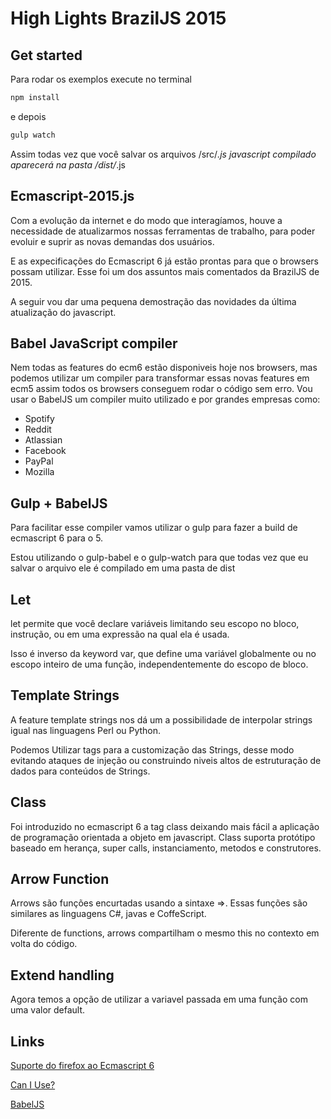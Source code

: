 # High Lights BrazilJS 2015

## Get started

Para rodar os exemplos execute no terminal

```javascript
npm install
```
e depois

```javascript
gulp watch
```

Assim todas vez que você salvar os arquivos /src/*.js javascript compilado aparecerá na pasta /dist/*.js

## Ecmascript-2015.js

Com a evolução da internet e do modo que interagíamos, houve a necessidade de atualizarmos nossas ferramentas de trabalho, para poder evoluir e suprir as novas demandas dos usuários. 

E as expecificações do Ecmascript 6 já estão prontas para que o browsers possam utilizar. 
Esse foi um dos assuntos mais comentados da BrazilJS de 2015. 

A seguir vou dar uma pequena demostração das novidades da última atualização do javascript. 

## Babel JavaScript compiler

Nem todas as features do ecm6 estão disponiveis hoje nos browsers, mas podemos utilizar um compiler para transformar essas novas features em ecm5 assim todos os browsers conseguem rodar o código sem erro.
Vou usar o BabelJS um compiler muito utilizado e por grandes empresas como:

- Spotify
- Reddit
- Atlassian
- Facebook
- PayPal
- Mozilla

## Gulp + BabelJS

Para facilitar esse compiler vamos utilizar o gulp para fazer a build de ecmascript 6 para o 5.

Estou utilizando o gulp-babel e o gulp-watch para que todas vez que eu salvar o arquivo ele é compilado em uma pasta de dist


## Let

let permite que você declare variáveis limitando seu escopo no bloco, instrução, ou em uma expressão na qual ela é usada. 

Isso é inverso da keyword var, que define uma variável globalmente ou no escopo inteiro de uma função, independentemente do escopo de bloco.

## Template Strings

A feature template strings nos dá um a possibilidade de interpolar strings igual nas linguagens Perl ou Python. 

Podemos Utilizar tags para a customização das Strings, desse modo evitando ataques de injeção ou construindo niveis altos de estruturação de dados para conteúdos de Strings.

## Class

Foi introduzido no ecmascript 6 a tag class deixando mais fácil a aplicação de programação orientada a objeto em javascript. Class suporta protótipo baseado em herança, super calls, instanciamento, metodos e construtores.

## Arrow Function

Arrows são funções encurtadas usando a sintaxe =>. Essas funções são similares as linguagens C#, javas e CoffeScript. 

Diferente de functions, arrows compartilham o mesmo this no contexto em volta do código.

## Extend handling

Agora temos a opção de utilizar a variavel passada em uma função com uma valor default. 

## Links

[Suporte do firefox ao Ecmascript 6](https://developer.mozilla.org/pt-BR/docs/Web/JavaScript/Suporte_ao_ECMAScript_6_na_Mozilla)

[Can I Use?](http://caniuse.com/)

[BabelJS](https://babeljs.io/)

